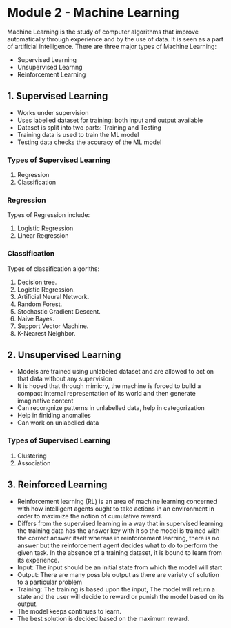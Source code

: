 # Module 2 - Machine Learning 
Machine Learning is the study of computer algorithms that improve automatically through experience and by the use of data. It is seen as a part of artificial intelligence.
There are three major types of Machine Learning: 
  - Supervised Learning 
  - Unsupervised Learnng 
  - Reinforcement Learning 

## 1. Supervised Learning 
   - Works under supervision
   - Uses labelled dataset for training: both input and output available
   - Dataset is split into two parts: Training and Testing 
   - Training data is used to train the ML model
   - Testing data checks the accuracy of the ML model
  
  ### Types of Supervised Learning 
  1. Regression
  2. Classification

 ### Regression
  Types of Regression include:
  1. Logistic Regression
  2. Linear Regression
  
  ### Classification
  Types of classification algoriths:
  1. Decision tree.
  2. Logistic Regression.
  3. Artificial Neural Network.
  4. Random Forest.
  5. Stochastic Gradient Descent.
  6. Naive Bayes.
  7. Support Vector Machine.
  8. K-Nearest Neighbor.
    

## 2. Unsupervised Learning
  - Models are trained using unlabeled dataset and are allowed to act on that data without any supervision
  - It is hoped that through mimicry, the machine is forced to build a compact internal representation of its world and then generate imaginative content
  - Can recongnize patterns in unlabelled data, help in categorization
  - Help in finiding anomalies
  - Can work on unlabelled data

 ### Types of Supervised Learning 
  1. Clustering
  2. Association

## 3. Reinforced Learning 
- Reinforcement learning (RL) is an area of machine learning concerned with how intelligent agents ought to take actions in an environment in order to maximize the notion of cumulative reward.
- Differs from the supervised learning in a way that in supervised learning the training data has the answer key with it so the model is trained with the correct answer itself whereas in reinforcement learning, there is no answer but the reinforcement agent decides what to do to perform the given task. In the absence of a training dataset, it is bound to learn from its experience.
- Input: The input should be an initial state from which the model will start
- Output: There are many possible output as there are variety of solution to a particular problem
- Training: The training is based upon the input, The model will return a state and the user will decide to reward or punish the model based on its output.
- The model keeps continues to learn.
- The best solution is decided based on the maximum reward.







